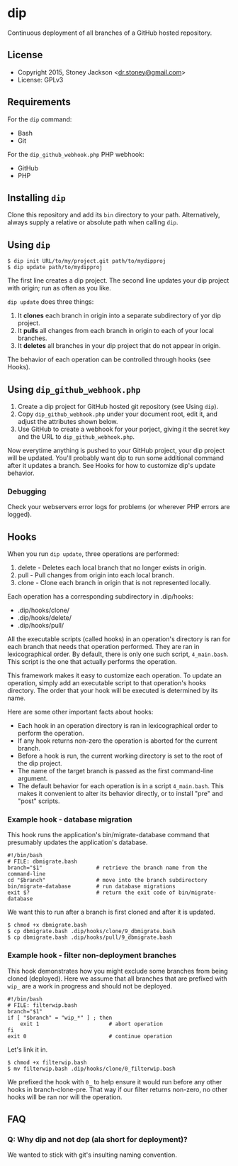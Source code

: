 # dip

Continuous deployment of all branches of a GitHub hosted repository.

## License

* Copyright 2015, Stoney Jackson &lt;dr.stoney@gmail.com>
* License: GPLv3

## Requirements

For the `dip` command:

* Bash
* Git

For the `dip_github_webhook.php` PHP webhook:

* GitHub
* PHP

## Installing `dip`

Clone this repository and add its `bin` directory to your path. Alternatively,
always supply a relative or absolute path when calling `dip`.

## Using `dip`

    $ dip init URL/to/my/project.git path/to/mydipproj
    $ dip update path/to/mydipproj

The first line creates a dip project. The second line updates your dip project
with origin; run as often as you like.

`dip update` does three things:

1. It **clones** each branch in origin into a separate subdirectory of yor dip
   project.
2. It **pulls** all changes from each branch in origin to each of your local
   branches.
3. It **deletes** all branches in your dip project that do not appear in
   origin.

The behavior of each operation can be controlled through hooks (see Hooks).

## Using `dip_github_webhook.php`

1. Create a dip project for GitHub hosted git repository (see Using `dip`).
2. Copy `dip_github_webhook.php` under your document root, edit it, and adjust
   the attributes shown below.
    <?php
    class Dip_GitHub_WebHook {
        private $GitHub_WebHook_SecretKey = 'secret key';
        private $PathToDipCommand = '/path/to/dip';
        private $PathToDipProject = '/path/to/dip/project';
        ...
3. Use GitHub to create a webhook for your porject, giving it the secret key and
   the URL to `dip_github_webhook.php`.

Now everytime anything is pushed to your GitHub project, your dip project will
be updated. You'll probably want dip to run some additional command after it
updates a branch. See Hooks for how to customize dip's update behavior.

### Debugging

Check your webservers error logs for problems (or wherever PHP errors are
logged).

## Hooks

When you run `dip update`, three operations are performed:

1. delete - Deletes each local branch that no longer exists in origin.
2. pull - Pull changes from origin into each local branch.
3. clone - Clone each branch in origin that is not represented locally.

Each operation has a corresponding subdirectory in .dip/hooks:

* .dip/hooks/clone/
* .dip/hooks/delete/
* .dip/hooks/pull/

All the executable scripts (called hooks) in an operation's directory is ran for
each branch that needs that operation performed. They are ran in lexicographical
order.  By default, there is only one such script, `4_main.bash`. This script is
the one that actually performs the operation.

This framework makes it easy to customize each operation. To update an
operation, simply add an executable script to that operation's hooks directory.
The order that your hook will be executed is determined by its name.

Here are some other important facts about hooks:

* Each hook in an operation directory is ran in lexicographical order to perform
  the operation.
* If any hook returns non-zero the operation is aborted for the current branch.
* Before a hook is run, the current working directory is set to the root of the
  dip project.
* The name of the target branch is passed as the first command-line argument.
* The default behavior for each operation is in a script `4_main.bash`. This
  makes it convenient to alter its behavior directly, or to install "pre" and
  "post" scripts.

### Example hook - database migration

This hook runs the application's bin/migrate-database command that presumably
updates the application's database.

    #!/bin/bash
    # FILE: dbmigrate.bash
    branch="$1"                 # retrieve the branch name from the command-line
    cd "$branch"                # move into the branch subdirectory
    bin/migrate-database        # run database migrations
    exit $?                     # return the exit code of bin/migrate-database

We want this to run after a branch is first cloned and after it is updated.

    $ chmod +x dbmigrate.bash
    $ cp dbmigrate.bash .dip/hooks/clone/9_dbmigrate.bash
    $ cp dbmigrate.bash .dip/hooks/pull/9_dbmigrate.bash

### Example hook - filter non-deployment branches

This hook demonstrates how you might exclude some branches from being cloned
(deployed). Here we assume that all branches that are prefixed with `wip_` are a
work in progress and should not be deployed.

    #!/bin/bash
    # FILE: filterwip.bash
    branch="$1"
    if [ "$branch" = "wip_*" ] ; then
        exit 1                      # abort operation
    fi
    exit 0                          # continue operation

Let's link it in.

    $ chmod +x filterwip.bash
    $ mv filterwip.bash .dip/hooks/clone/0_filterwip.bash

We prefixed the hook with `0_` to help ensure it would run before any other
hooks in branch-clone-pre. That way if our filter returns non-zero, no other
hooks will be ran nor will the operation.


## FAQ

### Q: Why dip and not dep (ala short for deployment)?

We wanted to stick with git's insulting naming convention.
